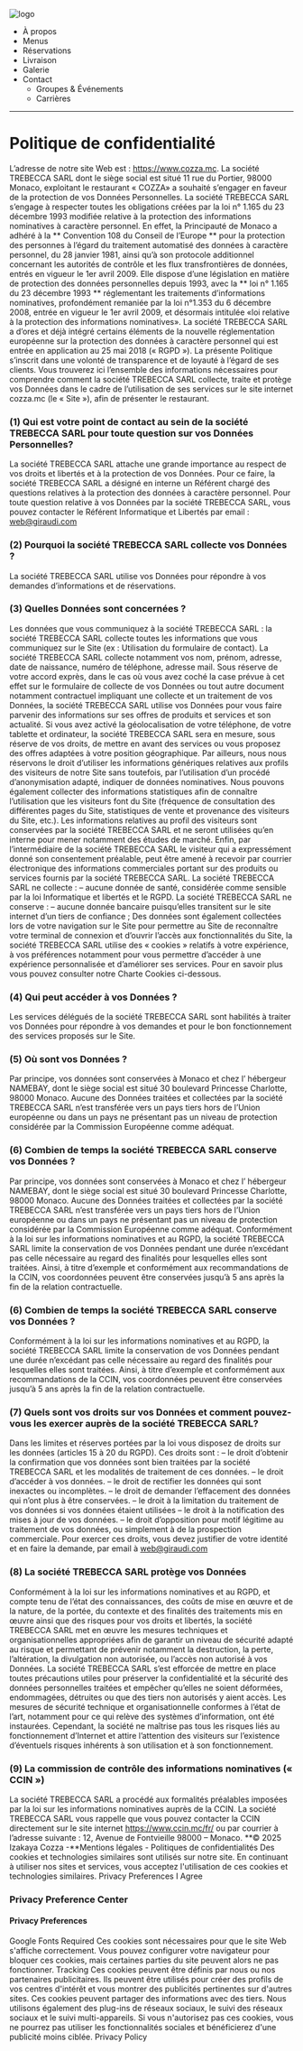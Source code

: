 ![logo](https://www.cozza.mc/wp-content/uploads/2020/12/IZAKAYA-COZZA-LOGO-SIZE-OK.png)
  * À propos
  * Menus
  * Réservations
  * Livraison
  * Galerie
  * Contact
    * Groupes & Événements
    * Carrières


  *   *   * 

# Politique de confidentialité
L’adresse de notre site Web est : https://www.cozza.mc.
La société TREBECCA SARL dont le siège social est situé 11 rue du Portier, 98000 Monaco, exploitant le restaurant « COZZA» a souhaité s’engager en faveur de la protection de vos Données Personnelles. La société TREBECCA SARL s’engage à respecter toutes les obligations créées par la loi n° 1.165 du 23 décembre 1993 modifiée relative à la protection des informations nominatives à caractère personnel. En effet, la Principauté de Monaco a adhéré à la ** Convention 108 du Conseil de l’Europe  ** pour la protection des personnes à l’égard du traitement automatisé des données à caractère personnel, du 28 janvier 1981, ainsi qu’à son protocole additionnel concernant les autorités de contrôle et les flux transfrontières de données, entrés en vigueur le 1er avril 2009.
Elle dispose d’une législation en matière de protection des données personnelles depuis 1993, avec la ** loi n° 1.165 du 23 décembre 1993  ** réglementant les traitements d’informations nominatives, profondément remaniée par la loi n°1.353 du 6 décembre 2008, entrée en vigueur le 1er avril 2009, et désormais intitulée «loi relative à la protection des informations nominatives».
La société TREBECCA SARL a d’ores et déjà intégré certains éléments de la nouvelle réglementation européenne sur la protection des données à caractère personnel qui est entrée en application au 25 mai 2018 (« RGPD »).
La présente Politique s’inscrit dans une volonté de transparence et de loyauté à l’égard de ses clients.
Vous trouverez ici l’ensemble des informations nécessaires pour comprendre comment la société TREBECCA SARL collecte, traite et protège vos Données dans le cadre de l’utilisation de ses services sur le site internet cozza.mc (le « Site »), afin de présenter le restaurant.
### **(1) Qui est votre point de contact au sein de la société TREBECCA SARL pour toute question sur vos Données Personnelles?**
La société TREBECCA SARL attache une grande importance au respect de vos droits et libertés et à la protection de vos Données. Pour ce faire, la société TREBECCA SARL a désigné en interne un Référent chargé des questions relatives à la protection des données à caractère personnel.
Pour toute question relative à vos Données par la société TREBECCA SARL, vous pouvez contacter le Référent Informatique et Libertés par email : web@giraudi.com
### **(2) Pourquoi la société TREBECCA SARL collecte vos Données ?**
La société TREBECCA SARL utilise vos Données pour répondre à vos demandes d’informations et de réservations.
### **(3) Quelles Données sont concernées ?**
Les données que vous communiquez à la société TREBECCA SARL : la société TREBECCA SARL collecte toutes les informations que vous communiquez sur le Site (ex : Utilisation du formulaire de contact).
La société TREBECCA SARL collecte notamment vos nom, prénom, adresse, date de naissance, numéro de téléphone, adresse mail.
Sous réserve de votre accord exprès, dans le cas où vous avez coché la case prévue à cet effet sur le formulaire de collecte de vos Données ou tout autre document notamment contractuel impliquant une collecte et un traitement de vos Données, la société TREBECCA SARL utilise vos Données pour vous faire parvenir des informations sur ses offres de produits et services et son actualité.
Si vous avez activé la géolocalisation de votre téléphone, de votre tablette et ordinateur, la société TREBECCA SARL sera en mesure, sous réserve de vos droits, de mettre en avant des services ou vous proposez des offres adaptées à votre position géographique.
Par ailleurs, nous nous réservons le droit d’utiliser les informations génériques relatives aux profils des visiteurs de notre Site sans toutefois, par l’utilisation d’un procédé d’anonymisation adapté, indiquer de données nominatives.
Nous pouvons également collecter des informations statistiques afin de connaître l’utilisation que les visiteurs font du Site (fréquence de consultation des différentes pages du Site, statistiques de vente et provenance des visiteurs du Site, etc.).
Les informations relatives au profil des visiteurs sont conservées par la société TREBECCA SARL et ne seront utilisées qu’en interne pour mener notamment des études de marché.
Enfin, par l’intermédiaire de la société TREBECCA SARL le visiteur qui a expressément donné son consentement préalable, peut être amené à recevoir par courrier électronique des informations commerciales portant sur des produits ou services fournis par la société TREBECCA SARL.
La société TREBECCA SARL ne collecte :
– aucune donnée de santé, considérée comme sensible par la loi Informatique et libertés et le RGPD.
La société TREBECCA SARL ne conserve :
– aucune donnée bancaire puisqu’elles transitent sur le site internet d’un tiers de confiance ;
Des données sont également collectées lors de votre navigation sur le Site pour permettre au Site de reconnaître votre terminal de connexion et d’ouvrir l’accès aux fonctionnalités du Site, la société TREBECCA SARL utilise des « cookies » relatifs à votre expérience, à vos préférences notamment pour vous permettre d’accéder à une expérience personnalisée et d’améliorer ses services. Pour en savoir plus vous pouvez consulter notre Charte Cookies ci-dessous.
### **(4) Qui peut accéder à vos Données ?**
Les services délégués de la société TREBECCA SARL sont habilités à traiter vos Données pour répondre à vos demandes et pour le bon fonctionnement des services proposés sur le Site.
### **(5) Où sont vos Données ?**
Par principe, vos données sont conservées à Monaco et chez l’ hébergeur NAMEBAY, dont le siège social est situé 30 boulevard Princesse Charlotte, 98000 Monaco. Aucune des Données traitées et collectées par la société TREBECCA SARL n’est transférée vers un pays tiers hors de l’Union européenne ou dans un pays ne présentant pas un niveau de protection considérée par la Commission Européenne comme adéquat.
### **(6) Combien de temps la société TREBECCA SARL conserve vos Données ?**
Par principe, vos données sont conservées à Monaco et chez l’ hébergeur NAMEBAY, dont le siège social est situé 30 boulevard Princesse Charlotte, 98000 Monaco. Aucune des Données traitées et collectées par la société TREBECCA SARL n’est transférée vers un pays tiers hors de l’Union européenne ou dans un pays ne présentant pas un niveau de protection considérée par la Commission Européenne comme adéquat.
Conformément à la loi sur les informations nominatives et au RGPD, la société TREBECCA SARL limite la conservation de vos Données pendant une durée n’excédant pas celle nécessaire au regard des finalités pour lesquelles elles sont traitées.
Ainsi, à titre d’exemple et conformément aux recommandations de la CCIN, vos coordonnées peuvent être conservées jusqu’à 5 ans après la fin de la relation contractuelle.
### **(6) Combien de temps la société TREBECCA SARL conserve vos Données ?**
Conformément à la loi sur les informations nominatives et au RGPD, la société TREBECCA SARL limite la conservation de vos Données pendant une durée n’excédant pas celle nécessaire au regard des finalités pour lesquelles elles sont traitées.
Ainsi, à titre d’exemple et conformément aux recommandations de la CCIN, vos coordonnées peuvent être conservées jusqu’à 5 ans après la fin de la relation contractuelle.
### **(7) Quels sont vos droits sur vos Données et comment pouvez-vous les exercer auprès de la société TREBECCA SARL?**
Dans les limites et réserves portées par la loi vous disposez de droits sur les données (articles 15 à 20 du RGPD). Ces droits sont :
– le droit d’obtenir la confirmation que vos données sont bien traitées par la société TREBECCA SARL et les modalités de traitement de ces données.
– le droit d’accéder à vos données.
– le droit de rectifier les données qui sont inexactes ou incomplètes.
– le droit de demander l’effacement des données qui n’ont plus à être conservées.
– le droit à la limitation du traitement de vos données si vos données étaient utilisées
– le droit à la notification des mises à jour de vos données.
– le droit d’opposition pour motif légitime au traitement de vos données, ou simplement à de la prospection commerciale.
Pour exercer ces droits, vous devez justifier de votre identité et en faire la demande, par email à web@giraudi.com
### **(8) La société TREBECCA SARL protège vos Données**
Conformément à la loi sur les informations nominatives et au RGPD, et compte tenu de l’état des connaissances, des coûts de mise en œuvre et de la nature, de la portée, du contexte et des finalités des traitements mis en œuvre ainsi que des risques pour vos droits et libertés, la société TREBECCA SARL met en œuvre les mesures techniques et organisationnelles appropriées afin de garantir un niveau de sécurité adapté au risque et permettant de prévenir notamment la destruction, la perte, l’altération, la divulgation non autorisée, ou l’accès non autorisé à vos Données.
La société TREBECCA SARL s’est efforcée de mettre en place toutes précautions utiles pour préserver la confidentialité et la sécurité des données personnelles traitées et empêcher qu’elles ne soient déformées, endommagées, détruites ou que des tiers non autorisés y aient accès. Les mesures de sécurité technique et organisationnelle conformes à l’état de l’art, notamment pour ce qui relève des systèmes d’information, ont été instaurées. Cependant, la société ne maîtrise pas tous les risques liés au fonctionnement d’Internet et attire l’attention des visiteurs sur l’existence d’éventuels risques inhérents à son utilisation et à son fonctionnement.
### **(9) La commission de contrôle des informations nominatives (« CCIN »)**
La société TREBECCA SARL a procédé aux formalités préalables imposées par la loi sur les informations nominatives auprès de la CCIN.
La société TREBECCA SARL vous rappelle que vous pouvez contacter la CCIN directement sur le site internet https://www.ccin.mc/fr/ ou par courrier à l’adresse suivante : 12, Avenue de Fontvieille 98000 – Monaco.
**© 2025 Izakaya Cozza -**Mentions légales - Politiques de confidentialités
Des cookies et technologies similaires sont utilisés sur notre site. En continuant à utiliser nos sites et services, vous acceptez l'utilisation de ces cookies et technologies similaires. 
Privacy Preferences
I Agree
### Privacy Preference Center
#### Privacy Preferences
Google Fonts
Required
Ces cookies sont nécessaires pour que le site Web s'affiche correctement. Vous pouvez configurer votre navigateur pour bloquer ces cookies, mais certaines parties du site peuvent alors ne pas fonctionner.
Tracking
Ces cookies peuvent être définis par nous ou nos partenaires publicitaires. Ils peuvent être utilisés pour créer des profils de vos centres d'intérêt et vous montrer des publicités pertinentes sur d'autres sites. Ces cookies peuvent partager des informations avec des tiers. Nous utilisons également des plug-ins de réseaux sociaux, le suivi des réseaux sociaux et le suivi multi-appareils. Si vous n'autorisez pas ces cookies, vous ne pourrez pas utiliser les fonctionnalités sociales et bénéficierez d'une publicité moins ciblée.
Privacy Policy
